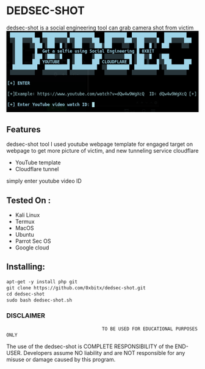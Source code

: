 # DEDSEC-SHOT
dedsec-shot is a social engineering tool can grab camera shot from victim
![dedsec-shot](https://github.com/0xbitx/dedsec-shot/blob/master/banner.png)

## Features
<p>dedsec-shot tool I used youtube webpage template for engaged target on webpage to get more picture of victim, and new tunneling service cloudflare</p>
<ul>
  <li>YouTube template</li>
  <li>Cloudflare tunnel</li>
</ul>
<p>simply enter youtube video ID</p>

## Tested On :
<ul>
  <li>Kali Linux</li>
  <li>Termux</li>
  <li>MacOS</li>
  <li>Ubuntu</li>
  <li>Parrot Sec OS</li>
  <li>Google cloud</li>
</ul>

## Installing:

```
apt-get -y install php git
git clone https://github.com/0xbitx/dedsec-shot.git
cd dedsec-shot
sudo bash dedsec-shot.sh
```

### DISCLAIMER
                                       TO BE USED FOR EDUCATIONAL PURPOSES ONLY

The use of the dedsec-shot is COMPLETE RESPONSIBILITY of the END-USER. Developers assume NO liability and are NOT responsible for any misuse or damage caused by this program. 
